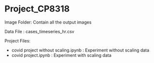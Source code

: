 # Project_CP8318

Image Folder: Contain all the output images

Data File : cases_timeseries_hr.csv

Project Files:
* covid project without scaling.ipynb : Experiment without scaling data
* covid project.ipynb : Experiment with scaling data
